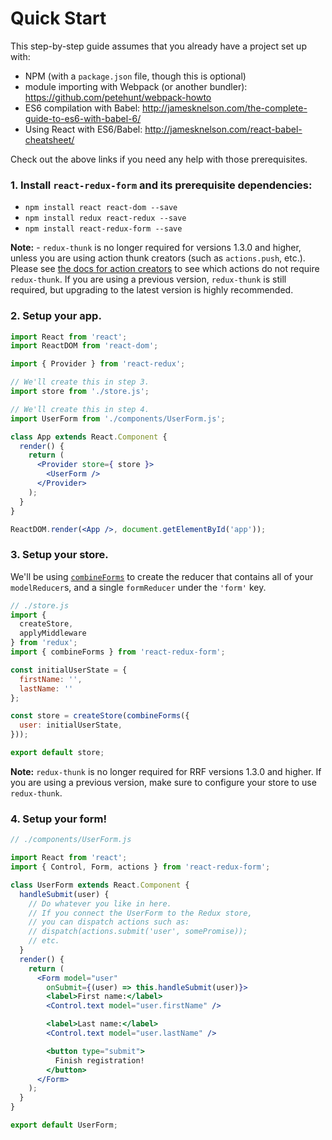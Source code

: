 # Quick Start

This step-by-step guide assumes that you already have a project set up with:

- NPM (with a `package.json` file, though this is optional)
- module importing with Webpack (or another bundler): https://github.com/petehunt/webpack-howto
- ES6 compilation with Babel: http://jamesknelson.com/the-complete-guide-to-es6-with-babel-6/
- Using React with ES6/Babel: http://jamesknelson.com/react-babel-cheatsheet/

Check out the above links if you need any help with those prerequisites.

### 1. Install `react-redux-form` and its prerequisite dependencies:

- `npm install react react-dom --save`
- `npm install redux react-redux --save`
- `npm install react-redux-form --save`

**Note:** - `redux-thunk` is no longer required for versions 1.3.0 and higher, unless you are using action thunk creators (such as `actions.push`, etc.).
Please see [the docs for action creators]('../api/actions.html') to see which actions do not require `redux-thunk`.
If you are using a previous version, `redux-thunk` is still required, but upgrading to the latest version is highly recommended.

### 2. Setup your app.

```jsx
import React from 'react';
import ReactDOM from 'react-dom';

import { Provider } from 'react-redux';

// We'll create this in step 3.
import store from './store.js';

// We'll create this in step 4.
import UserForm from './components/UserForm.js';

class App extends React.Component {
  render() {
    return (
      <Provider store={ store }>
        <UserForm />
      </Provider>
    );
  }
}

ReactDOM.render(<App />, document.getElementById('app'));
```


### 3. Setup your store.

We'll be using [`combineForms`]('../api/combineForms.html') to create the reducer that contains all of your `modelReducer`s, and
a single `formReducer` under the `'form'` key.

```jsx
// ./store.js
import {
  createStore,
  applyMiddleware
} from 'redux';
import { combineForms } from 'react-redux-form';

const initialUserState = {
  firstName: '',
  lastName: ''
};

const store = createStore(combineForms({
  user: initialUserState,
}));

export default store;
```

**Note:** `redux-thunk` is no longer required for RRF versions 1.3.0 and higher. If you are using a previous version, make sure to configure your store to use `redux-thunk`.

### 4. Setup your form!

```jsx
// ./components/UserForm.js

import React from 'react';
import { Control, Form, actions } from 'react-redux-form';

class UserForm extends React.Component {
  handleSubmit(user) {
    // Do whatever you like in here.
    // If you connect the UserForm to the Redux store,
    // you can dispatch actions such as:
    // dispatch(actions.submit('user', somePromise));
    // etc.
  }
  render() {
    return (
      <Form model="user"
        onSubmit={(user) => this.handleSubmit(user)}>
        <label>First name:</label>
        <Control.text model="user.firstName" />

        <label>Last name:</label>
        <Control.text model="user.lastName" />

        <button type="submit">
          Finish registration!
        </button>
      </Form>
    );
  }
}

export default UserForm;
```
